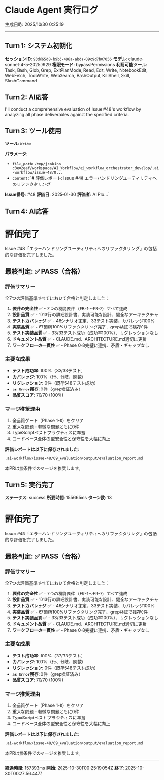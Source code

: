 # Claude Agent 実行ログ

生成日時: 2025/10/30 0:25:19

---

## Turn 1: システム初期化

**セッションID**: `93dd65d8-b9b5-496a-abda-09c9d7b87056`
**モデル**: claude-sonnet-4-5-20250929
**権限モード**: bypassPermissions
**利用可能ツール**: Task, Bash, Glob, Grep, ExitPlanMode, Read, Edit, Write, NotebookEdit, WebFetch, TodoWrite, WebSearch, BashOutput, KillShell, Skill, SlashCommand

## Turn 2: AI応答

I'll conduct a comprehensive evaluation of Issue #48's workflow by analyzing all phase deliverables against the specified criteria.

## Turn 3: ツール使用

**ツール**: `Write`

**パラメータ**:
- `file_path`: `/tmp/jenkins-c3e02eaf/workspace/AI_Workflow/ai_workflow_orchestrator_develop/.ai-workflow/issue-48/0...`
- `content`: `# 評価レポート: Issue #48 エラーハンドリングユーティリティへのリファクタリング

**Issue番号**: #48
**評価日**: 2025-01-30
**評価者**: AI Pro...`

## Turn 4: AI応答

# 評価完了

Issue #48「エラーハンドリングユーティリティへのリファクタリング」の包括的な評価を完了しました。

## 最終判定: ✅ **PASS（合格）**

### 評価サマリー

全7つの評価基準すべてにおいて合格と判定しました：

1. **要件の完全性** ✅ - 7つの機能要件（FR-1～FR-7）すべて達成
2. **設計品質** ✅ - 1013行の詳細設計書、実装可能な設計、健全なアーキテクチャ
3. **テストカバレッジ** ✅ - 46シナリオ策定、33テスト実装、カバレッジ100%
4. **実装品質** ✅ - 67箇所100%リファクタリング完了、grep検証で残存0件
5. **テスト実装品質** ✅ - 33/33テスト成功（成功率100%）、リグレッションなし
6. **ドキュメント品質** ✅ - CLAUDE.md、ARCHITECTURE.md適切に更新
7. **ワークフローの一貫性** ✅ - Phase 0-8完璧に連携、矛盾・ギャップなし

### 主要な成果

- **テスト成功率**: 100%（33/33テスト）
- **カバレッジ**: 100%（行、分岐、関数）
- **リグレッション**: 0件（既存548テスト成功）
- **`as Error`残存**: 0件（grep検証済み）
- **品質スコア**: 70/70 (100%)

### マージ推奨理由

1. 全品質ゲート（Phase 1-8）をクリア
2. 重大な問題・軽微な問題ともに0件
3. TypeScriptベストプラクティスに準拠
4. コードベース全体の型安全性と保守性を大幅に向上

**評価レポートは以下に保存されました**:
```
.ai-workflow/issue-48/09_evaluation/output/evaluation_report.md
```

本PRは無条件でのマージを推奨します。

## Turn 5: 実行完了

**ステータス**: success
**所要時間**: 155665ms
**ターン数**: 13

# 評価完了

Issue #48「エラーハンドリングユーティリティへのリファクタリング」の包括的な評価を完了しました。

## 最終判定: ✅ **PASS（合格）**

### 評価サマリー

全7つの評価基準すべてにおいて合格と判定しました：

1. **要件の完全性** ✅ - 7つの機能要件（FR-1～FR-7）すべて達成
2. **設計品質** ✅ - 1013行の詳細設計書、実装可能な設計、健全なアーキテクチャ
3. **テストカバレッジ** ✅ - 46シナリオ策定、33テスト実装、カバレッジ100%
4. **実装品質** ✅ - 67箇所100%リファクタリング完了、grep検証で残存0件
5. **テスト実装品質** ✅ - 33/33テスト成功（成功率100%）、リグレッションなし
6. **ドキュメント品質** ✅ - CLAUDE.md、ARCHITECTURE.md適切に更新
7. **ワークフローの一貫性** ✅ - Phase 0-8完璧に連携、矛盾・ギャップなし

### 主要な成果

- **テスト成功率**: 100%（33/33テスト）
- **カバレッジ**: 100%（行、分岐、関数）
- **リグレッション**: 0件（既存548テスト成功）
- **`as Error`残存**: 0件（grep検証済み）
- **品質スコア**: 70/70 (100%)

### マージ推奨理由

1. 全品質ゲート（Phase 1-8）をクリア
2. 重大な問題・軽微な問題ともに0件
3. TypeScriptベストプラクティスに準拠
4. コードベース全体の型安全性と保守性を大幅に向上

**評価レポートは以下に保存されました**:
```
.ai-workflow/issue-48/09_evaluation/output/evaluation_report.md
```

本PRは無条件でのマージを推奨します。


---

**経過時間**: 157393ms
**開始**: 2025-10-30T00:25:19.054Z
**終了**: 2025-10-30T00:27:56.447Z